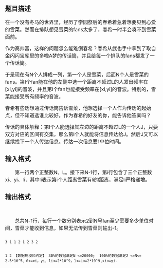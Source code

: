 ## 题目描述

<div>
 <span style="font-size: 12pt">在一个没有冬马的世界里，经历了学园祭后的春希着急着想要见到心爱的雪菜。然而在排队想见雪菜的</span><span style="font-size: 12pt">fans</span><span style="font-size: 12pt">太多了，春希一时半会凑不到雪菜面前。</span>
</div>
<div>
 <span style="font-size: 12pt">作为高帅富，这样的问题怎么能难倒春希？春希从武也手中拿到了取自金闪闪宝库里的多啦</span><span style="font-size: 12pt">A</span><span style="font-size: 12pt">梦的传话筒，并且给每一个排队的</span><span style="font-size: 12pt">fans</span><span style="font-size: 12pt">都发了一个传话筒。</span>
</div>
<div>
 <span style="font-size: 12pt">于是现在有</span><span style="font-size: 12pt">N</span><span style="font-size: 12pt">个人排成一列，第一个人是雪菜，后面</span><span style="font-size: 12pt">N</span><span style="font-size: 12pt">个人是雪菜的</span><span style="font-size: 12pt">fans</span><span style="font-size: 12pt">。第</span><span style="font-size: 12pt">I</span><span style="font-size: 12pt">个</span><span style="font-size: 12pt">fan</span><span style="font-size: 12pt">能在他的左侧中选一个距离不超过</span><span style="font-size: 12pt">L</span><span style="font-size: 12pt">的人发出频率在</span><span style="font-size: 12pt">[xi,yi]</span><span style="font-size: 12pt">的音波，并且第</span><span style="font-size: 12pt">I</span><span style="font-size: 12pt">个</span><span style="font-size: 12pt">fan</span><span style="font-size: 12pt">也能接受频率在</span><span style="font-size: 12pt">[xi,yi]</span><span style="font-size: 12pt">的音波。特别的，雪菜能接受所有频率的音波。</span>
</div>
<div>
 <span style="font-size: 12pt">春希有些话想通过传话筒告诉雪菜，他想选择一个人作为传话的起始点，但不知道选谁比较好，作为春希的好友的你，能告诉他答案吗？</span>
</div>
<div>
 <span style="font-size: 12pt">传话的具体解释：第</span><span style="font-size: 12pt">I</span><span style="font-size: 12pt">个人能选择其左边的距离不超过</span><span style="font-size: 12pt">L</span><span style="font-size: 12pt">的一个人</span><span style="font-size: 12pt">J</span><span style="font-size: 12pt">，只要双方对应的区间有交集，那么第</span><span style="font-size: 12pt">I</span><span style="font-size: 12pt">个人就能将信息传达给</span><span style="font-size: 12pt">J</span><span style="font-size: 12pt">。然后</span><span style="font-size: 12pt">J</span><span style="font-size: 12pt">又可以继续找下一个人传达信息。传达一次信息要</span><span style="font-size: 12pt">1</span><span style="font-size: 12pt">单位时间。</span>
</div>

## 输入格式

<div style="text-indent: 24pt" align="left">
 <span style="font-size: 12pt">第一行两个正整数</span><span style="font-size: 12pt">N</span><span style="font-size: 12pt">、L</span><span style="font-size: 12pt">。接下来</span><span style="font-size: 12pt">N-</span><span style="font-size: 12pt">1</span><span style="font-size: 12pt">行，第</span><span style="font-size: 12pt">i</span><span style="font-size: 12pt">行包含了三个正整数xi</span><i><span style="font-size: 12pt">、</span></i><span style="font-size: 12pt">yi</span><i><span style="font-size: 12pt">、</span></i><span style="font-size: 12pt">li</span><span style="font-size: 12pt">，其中</span><span style="font-size: 12pt">l</span><span style="font-size: 12pt">i</span><span style="font-size: 12pt">表示第</span><span style="font-size: 12pt">i</span><span style="font-size: 12pt">个人距离雪菜有l</span><span style="font-size: 12pt">i</span><span style="font-size: 12pt">的距离</span><span style="font-size: 12pt">，满足</span><span style="font-size: 12pt">l</span><span style="font-size: 12pt">i</span><span style="font-size: 12pt">严格递增。</span>
</div>

## 输出格式

<div style="margin: 13pt 0cm">
  
</div>
<div style="text-indent: 24pt" align="left">
 <span style="font-size: 12pt">总共</span><span style="font-size: 12pt">N</span><i><span style="font-size: 12pt">-</span></i><span style="font-size: 12pt">1</span><span style="font-size: 12pt">行，每行一个数分别表示</span><span style="font-size: 12pt">2</span><span style="font-size: 12pt">到</span><span style="font-size: 12pt">N</span><span style="font-size: 12pt">号fan至少需要多少单位时间，雪菜才能收到信息，如果无法传到雪菜则输出</span><span style="font-size: 12pt">-1</span><span style="font-size: 12pt">。</span>
</div>

```input1
3 1 1 2 1 2 3 2
```
```output1
1 2 【数据规模和约定】 30%的数据满足N <=20000;  100%的数据满足2 <=N<= 2.5*10^5、0<=xi，yi，li<=2*10^9，1<=L<=2*10^9,xi<=yi．
```
